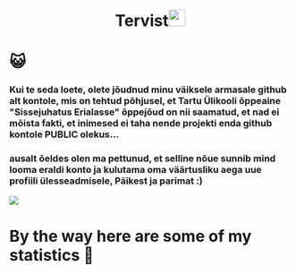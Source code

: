 <h1 align="center">Tervist<img src="https://github.com/souvikguria98/souvikguria98/blob/master/Hi.gif" width="30"> </h1>

# :smiley_cat:
### Kui te seda loete, olete jõudnud minu väiksele armasale github alt kontole, mis on tehtud põhjusel, et Tartu Ülikooli õppeaine "Sissejuhatus Erialasse" õppejõud on nii saamatud, et nad ei mõista fakti, et inimesed ei taha nende projekti enda github kontole PUBLIC olekus...
### ausalt õeldes olen ma pettunud, et selline nõue sunnib mind looma eraldi konto ja kulutama oma väärtusliku aega uue profiili ülesseadmisele, Päikest ja parimat :)


<a href="https://www.youtube.com/watch?v=dQw4w9WgXcQ"><img src="https://user-images.githubusercontent.com/73097560/115834477-dbab4500-a447-11eb-908a-139a6edaec5c.gif"></a>

# By the way here are some of my statistics 🚀
